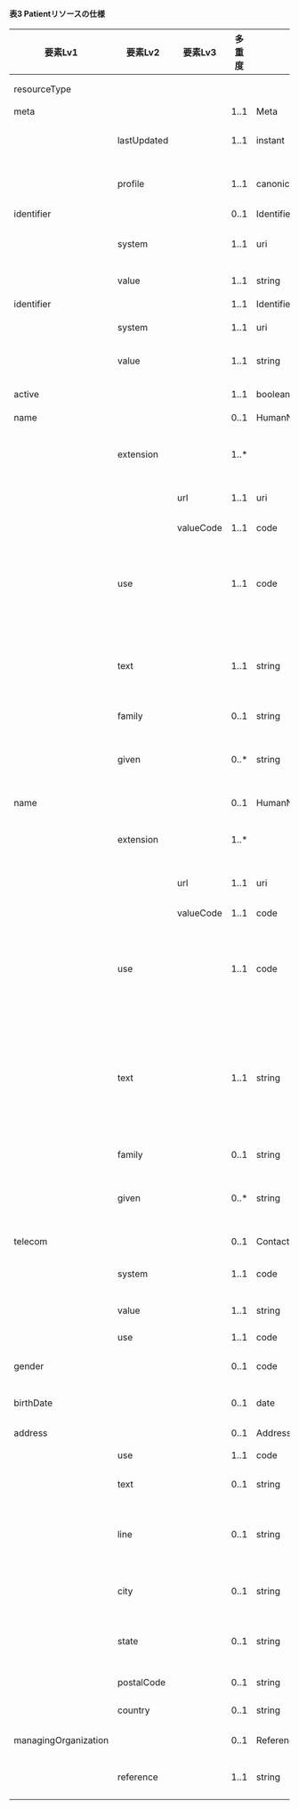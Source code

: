 #### 表3 Patientリソースの仕様

| 要素Lv1 | 要素Lv2 | 要素Lv3 | 多重度 | 型 | 値 | 生理検査レポートCDAとのマッピング<BR>(CD=ClinicalDocument) | 説明 |
|---|---|---|---|---|---|---|---|
| resourceType |  |  |  |  | "Patient" | /CD/recordTarget | Patientリソースであることを示す。 |
| meta |  |  | 1..1 | Meta |  |  |  |
|  | lastUpdated |  | 1..1 | instant | "2023-12-25T20:21:32+09:00" |  | 最終更新日時。YYYY-MM-DDThh:mm:ss.sss+zz:zz。値は例示。 |
|  | profile |  | 1..1 | canonical(StructureDefinition) | "http://jpfhir.jp/fhir/SEAMAT/StructureDefinition/<BR>JP_Patient_SEAMAT" |  | 本リソースのプロファイルを識別するURLを指定する。値は固定。 |
| identifier |  |  | 0..1 | Identifier |  | /CD/recordTarget/patientRole/id | 医療機関における患者番号。 |
|  | system |  | 1..1 | uri | "http://jpfhir.jp/fhir/core/IdSystem/resourceInsta<BR>nce-identifier" | /CD/recordTarget/patientRole/id/@root | 医療機関における患者IDに対する名前空間識別子。固定値。 |
|  | value |  | 1..1 | string | "1234567890" | /CD/recordTarget/patientRole/id/<BR>@extension | 患者番号の文字列。値は例示。 |
| identifier |  |  | 1..1 | Identifier |  |  | この文書の文書ID。 |
|  | system |  | 1..1 | uri | "http://jpfhir.jp/fhir/core/IdSystem/documentInsta<BR>nce-identifier" |  | 文書IDに対する名前空間識別子。固定値。 |
|  | value |  | 1..1 | string | "1234567890_20231205_LJCS-100D_20231205101112.94.1<BR>4239.1002_20231205112233_100_1" |  | 文書IDの文字列。値は例示。 |
| active |  |  | 1..1 | boolean | true |  | 患者レコードがアクティブかどうか。固定値。 |
| name |  |  | 0..1 | HumanName |  | /CD/recordTarget/patientRole/patient/name | 患者氏名　漢字表記 |
|  | extension |  | 1..* |  |  |  | 氏名が漢字表記かカナ表記かを区別するための拡張「iso21090-EN-representation」。 |
|  |  | url | 1..1 | uri | "http:// hl7.org/fhir/StructureDefinition/iso21090<BR>-EN-representation" |  | 拡張を識別するURL。固定値。 |
|  |  | valueCode | 1..1 | code | "IDE" |  | 漢字表記であることを示す固定値。 |
|  | use |  | 1..1 | code | "official" |  | 氏名が正式名称であることを明示するために、NameUseバリューセット（http:// hl7.org/fhir/ValueSet/name-use）より「official」を必須で設定する。 |
|  | text |  | 1..1 | string | "東京 太郎" |  | 氏名全体の文字列をtext要素に入れる。氏名の姓と名が分離できない場合は本要素のみを使用する。姓と名の間には原則として半角空白を1個挿入する。 |
|  | family |  | 0..1 | string | "東京" |  | 氏名の姓。 |
|  | given |  | 0..* | string | "太郎" |  | 氏名の名。ミドルネームがある場合には、ミドルネーム、名の順で原則として半角空白をいれて連結する文字列とする。 |
| name |  |  | 0..1 | HumanName |  | /CD/recordTarget/patientRole/patient/name | よみ（カタカナ） |
|  | extension |  | 1..* |  |  |  | 氏名が漢字表記かカナ表記かを区別するための拡張「iso21090-EN-representation」。 |
|  |  | url | 1..1 | uri | "http://hl7.org/fhir/StructureDefinition/iso21090-<BR>EN-representation" |  | 拡張を識別するURL。固定値。 |
|  |  | valueCode | 1..1 | code | "SYL" |  | カナ表記であることを示す固定値。 |
|  | use |  | 1..1 | code | "official" |  | 氏名が正式名称であることを明示するために、NameUseバリューセット（http:// hl7.org/fhir/ValueSet/name-use）より「official」を必須で設定する。 |
|  | text |  | 1..1 | string | "トウキョウ タロウ" |  | カナ氏名全体の文字列をtext要素に入れる。氏名の姓と名が分離できない場合は本要素のみを使用する。カタカナはJIS X 0208のカタカナ（全角カナ）みとし、JIS X 0201のカタカナ（半角カナ）は使用してはならない。姓と名の間には原則として半角空白を1個挿入する。 |
|  | family |  | 0..1 | string | "トウキョウ" |  | カナ氏名の姓。 |
|  | given |  | 0..* | string | "タロウ" |  | カナ氏名の名。ミミドルネームがある場合には、ミドルネーム、名の順で原則として半角空白をいれて連結する文字列とする。 |
| telecom |  |  | 0..1 | ContactPoint |  | /CD/recordTarget/patientRole/telecom | 患者連絡先電話番号。 |
|  | system |  | 1..1 | code | "phone" | /CD/recordTarget/patientRole/telecom/<BR>@value<BR>"tel:xxxxx" → "phone"<BR>"fax:xxxxxx" → "fax" | 連絡手段 phone \| fax \| email \| pager \| url \| sms \| other |
|  | value |  | 1..1 | string | "03-1234-5678" | /CD/recordTarget/patientRole/telecom/<BR>@value | 電話番号 |
|  | use |  | 1..1 | code | "home" | /CD/recordTarget/patientRole/telecom/@use | 用途　home \| work \| temp \| old \| mobile |
| gender |  |  | 0..1 | code | "male" | /CD/recordTarget/patientRole/patient/<BR>administrativeGenderCode | 患者の性別。”male”または”female”。値は例示。 |
| birthDate |  |  | 0..1 | date | "1965-04-15" | /CD/recordTarget/patientRole/patient/<BR>birthTime | 患者の生年月日。ISO8601に準拠して”yyyy-mm-dd”形式。値は例示。 |
| address |  |  | 0..1 | Address |  | /CD/recordTarget/patientRole/addr | 患者の住所。 |
|  | use |  | 1..1 | code | "home" | /CD/recordTarget/patientRole/addr/@use | 用途　home \| work \| temp \| old \| \billing |
|  | text |  | 0..1 | string | "東京都江戸川区南葛西３－１－２" | /CD/recordTarget/patientRole/addr/text() | 住所文字列。値は例示。郵便番号は含めない。 |
|  | line |  | 0..1 | string | "南葛西１－２－３" | /CD/recordTarget/patientRole/addr/<BR>streetAddressLine | 番地・通り名他。丁目、番地、通り名、マンション名、部屋番号、そのほか住所を構成するcityまでの部分以外のすべての文字列。値は例示。 |
|  | city |  | 0..1 | string | "江戸川区" | /CD/recordTarget/patientRole/addr/city | 市町村郡名、区名、大字名など。丁目や番地などを除く。値は例示。 |
|  | state |  | 0..1 | string | "東京都" | /CD/recordTarget/patientRole/addr/state | 都道府県名で、都道府県の文字を含む。例：東京都　など（「東京」ではなく）。値は例示。 |
|  | postalCode |  | 0..1 | string | "134-0085" | /CD/recordTarget/patientRole/addr/<BR>postalCode | 郵便番号。値は例示。 |
|  | country |  | 0..1 | string | "JP" | /CD/recordTarget/patientRole/addr/country | 居住地が国内の場合「JP」固定。 |
| managingOrganization |  |  | 0..1 | Reference(Organization) |  | /CD/recordTarget/patientRole/<BR>providerOrganization | 所属科Organizationリソースへの参照。 |
|  | reference |  | 1..1 | string | "urn:uuid:d4d71934-e535-4029-a4c8-a4d098359e4d" |  | OrganizationリソースのfullUrl要素に指定されるUUIDを指定。値は例示。 |
